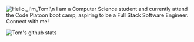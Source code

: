 ![Hello,_I'm_Tom!](https://github.com/chiltom/chiltom/assets/70041142/12cf0065-92b0-4933-9b9f-fcbd5c63a6a7)\n
I am a Computer Science student and currently attend the Code Platoon boot camp, aspiring to be a Full Stack Software Engineer.
Connect with me!

![Tom's github stats](https://github-readme-stats.vercel.app/api?username=chiltom)
